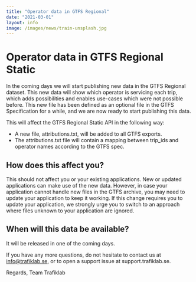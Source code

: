 ```yaml
---
title: "Operator data in GTFS Regional"
date: "2021-03-01"
layout: info
image: /images/news/train-unsplash.jpg
---
```


# Operator data in GTFS Regional Static

In the coming days we will start publishing new data in the GTFS Regional dataset. This new data will show which
operator is servicing each trip, which adds possibilities and enables use-cases which were not possible before. This new
file has been defined as an optional file in the GTFS Specification for a while, and we are now ready to start
publishing this data.

This will affect the GTFS Regional Static API in the following way:

- A new file, attributions.txt, will be added to all GTFS exports.
- The attributions.txt file will contain a mapping between trip_ids and operator names according to the GTFS spec.

## How does this affect you?

This should not affect you or your existing applications. New or updated applications can make use of the new data.
However, in case your application cannot handle new files in the GTFS archive, you may need to update your application
to keep it working. If this change requires you to update your application, we strongly urge you to switch to an
approach where files unknown to your application are ignored.

## When will this data be available?

It will be released in one of the coming days.

If you have any more questions, do not hesitate to contact us at info@trafiklab.se, or to open a support issue at
support.trafiklab.se.

Regards, Team Trafiklab
